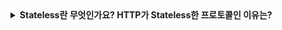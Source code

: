 <details>
  <summary><strong>Stateless란 무엇인가요? HTTP가 Stateless한 프로토콜인 이유는?</strong></summary>

<br>

# Stateless란?

- <b>Stateless(무상태)</b>란, **서버가 클라이언트의 이전 요청 상태를 기억하지 않는 것**을 의미합니다.
- 즉, 각 요청은 **독립적으로 처리**되며, 요청 간에 상태 정보가 공유되지 않습니다.

# HTTP가 Stateless한 이유

- HTTP는 기본적으로 Stateless한 프로토콜

1. **확장성과 성능**

   - 서버가 클라이언트의 상태를 저장하지 않기 때문에, 여러 클라이언트의 요청을 더 효율적으로 처리할 수 있습니다.

2. **단순한 구조**

   - 요청과 응답만으로 구성되어 있어 구현과 유지보수가 간단합니다.

3. **분산 처리 용이**
   - 상태 정보를 공유하지 않기 때문에 로드 밸런싱과 같은 분산 시스템 구현에 적합합니다.

## ✅ 실무에서의 보완

- 웹 애플리케이션은 사용자 상태(로그인, 장바구니 등)를 유지할 필요가 있기 때문에,
  - **쿠키**, **세션**, **JWT** 등을 통해 상태를 _간접적으로_ 유지합니다.
  - 이를 통해 HTTP의 Stateless 특성을 보완하면서 사용자 경험을 제공할 수 있습니다.

</details>
